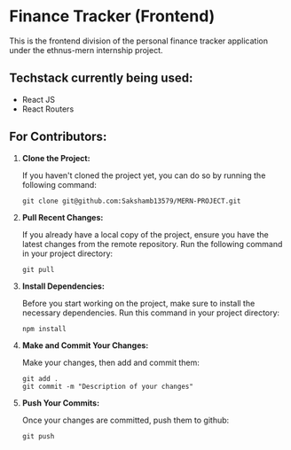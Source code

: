 # Finance Tracker (Frontend)

This is the frontend division of the personal finance tracker application under the ethnus-mern internship project.

## Techstack currently being used:
+ React JS
+ React Routers

## For Contributors:

1. **Clone the Project:**

    If you haven't cloned the project yet, you can do so by running the following command:

    ```shell
    git clone git@github.com:Sakshamb13579/MERN-PROJECT.git
    ```

2. **Pull Recent Changes:**

    If you already have a local copy of the project, ensure you have the latest changes from the remote repository. Run the following command in your project directory:

    ```shell
    git pull
    ```

3. **Install Dependencies:**

    Before you start working on the project, make sure to install the necessary dependencies. Run this command in your project directory:

    ```shell
    npm install
    ```

4. **Make and Commit Your Changes:**

    Make your changes, then add and commit them:

    ```shell
    git add .
    git commit -m "Description of your changes"
    ```

5. **Push Your Commits:**

    Once your changes are committed, push them to github:

    ```shell
    git push
    ```
